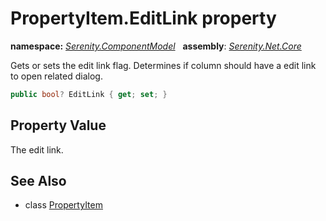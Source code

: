 # PropertyItem.EditLink property
**namespace:** *[Serenity.ComponentModel](../../README.md#serenity.componentmodel-namespace)*   **assembly**: *[Serenity.Net.Core](../../README.md)*

Gets or sets the edit link flag. Determines if column should have a edit link to open related dialog.

```csharp
public bool? EditLink { get; set; }
```

## Property Value

The edit link.

## See Also

* class [PropertyItem](../PropertyItem.md)